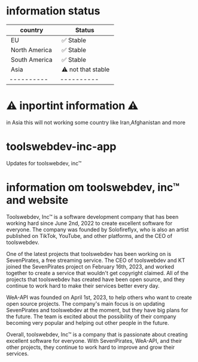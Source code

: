 # information status
| country |Status | 
 |----------|----------|
 | EU | ✅ Stable |  
 | North America | ✅ Stable |  
 | South America | ✅ Stable |  
 | Asia | ⚠️ not that stable | 
 |----------|----------|

# ⚠️ inportint information ⚠️

in Asia this will not working some country
like Iran,Afghanistan and more

# toolswebdev-inc-app
Updates for toolswebdev, inc™

# information om toolswebdev, inc™ and website 

Toolswebdev, Inc™ is a software development company that has been working hard since June 2nd, 2022 to create excellent software for everyone. The company was founded by Solofireflyx, who is also an artist published on TikTok, YouTube, and other platforms, and the CEO of toolswebdev.

One of the latest projects that toolswebdev has been working on is SevenPirates, a free streaming service. The CEO of toolswebdev and KT joined the SevenPirates project on February 16th, 2023, and worked together to create a service that wouldn't get copyright claimed. All of the projects that toolswebdev has created have been open source, and they continue to work hard to make their services better every day.

WeA-API was founded on April 1st, 2023, to help others who want to create open source projects. The company's main focus is on updating SevenPirates and toolswebdev at the moment, but they have big plans for the future. The team is excited about the possibility of their company becoming very popular and helping out other people in the future.

Overall, toolswebdev, Inc™ is a company that is passionate about creating excellent software for everyone. With SevenPirates, WeA-API, and their other projects, they continue to work hard to improve and grow their services.